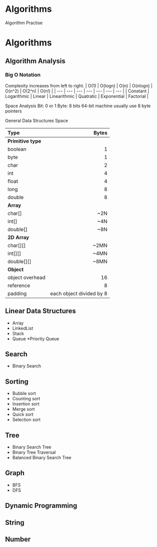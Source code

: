 # Algorithms
Algorithm Practise

# Algorithms 

## Algorithm Analysis

### Big O Notation
Complexity increases from left to right. 
| O(1) | O(logn) | O(n) | O(nlogn) | O(n^2) | O(2^n) | O(n!) | 
| --- | --- | --- | --- | --- | --- | --- |
| Constant | Logarithmic | Linear | Linearithmic | Quatratic | Exponential | Factorial |

Space Analysis
Bit: 0 or 1
Byte: 8 bits
64-bit machine usually use 8 byte pointers

General Data Structures Space

| Type | Bytes |
| :--- | ---: |
| **Primitive type** | |
| boolean | 1 |
| byte | 1 |
| char | 2 |
| int | 4 |
| float | 4 |
| long | 8 |
| double | 8 |
|**Array**| |
| char[] | ~2N |
| int[] | ~4N |
| double[] | ~8N |
| **2D Array** | |
| char[][] | ~2MN |
| int[][] | ~4MN |
| double[][] | ~8MN |
| **Object** | |
| object overhead | 16 |
| reference | 8 |
| padding | each object divided by 8|
 
## Linear Data Structures
* Array
* LinkedList
* Stack
* Queue
    *Priority Queue


## Search
* Binary Search

## Sorting
* Bubble sort
* Counting sort
* Insertion sort
* Merge sort
* Quick sort
* Selection sort


## Tree
* Binary Search Tree
* Binary Tree Traversal
* Balanced Binary Search Tree

## Graph 
* BFS
* DFS


## Dynamic Programming

## String

## Number
